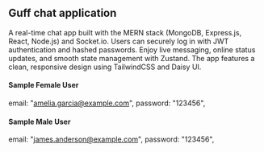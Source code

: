 ## Guff chat application ##

A real-time chat app built with the MERN stack (MongoDB, Express.js, React, Node.js) and Socket.io. Users can securely log in with JWT authentication and hashed passwords. Enjoy live messaging, online status updates, and smooth state management with Zustand. The app features a clean, responsive design using TailwindCSS and Daisy UI. 

#### Sample Female User ####

email: "amelia.garcia@example.com",
password: "123456",


#### Sample Male User ####
email: "james.anderson@example.com",
password: "123456",

